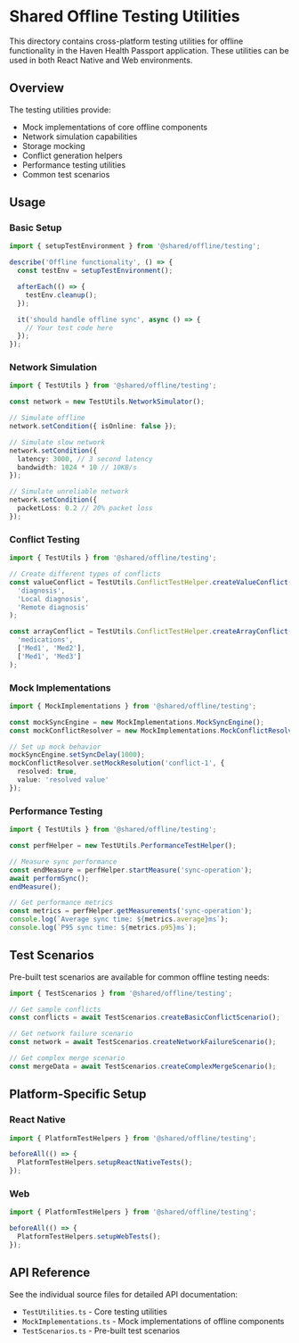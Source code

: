 # Shared Offline Testing Utilities

This directory contains cross-platform testing utilities for offline functionality in the Haven Health Passport application. These utilities can be used in both React Native and Web environments.

## Overview

The testing utilities provide:
- Mock implementations of core offline components
- Network simulation capabilities
- Storage mocking
- Conflict generation helpers
- Performance testing utilities
- Common test scenarios

## Usage

### Basic Setup

```typescript
import { setupTestEnvironment } from '@shared/offline/testing';

describe('Offline functionality', () => {
  const testEnv = setupTestEnvironment();

  afterEach(() => {
    testEnv.cleanup();
  });

  it('should handle offline sync', async () => {
    // Your test code here
  });
});
```

### Network Simulation

```typescript
import { TestUtils } from '@shared/offline/testing';

const network = new TestUtils.NetworkSimulator();

// Simulate offline
network.setCondition({ isOnline: false });

// Simulate slow network
network.setCondition({ 
  latency: 3000, // 3 second latency
  bandwidth: 1024 * 10 // 10KB/s
});

// Simulate unreliable network
network.setCondition({ 
  packetLoss: 0.2 // 20% packet loss
});
```

### Conflict Testing

```typescript
import { TestUtils } from '@shared/offline/testing';

// Create different types of conflicts
const valueConflict = TestUtils.ConflictTestHelper.createValueConflict(
  'diagnosis',
  'Local diagnosis',
  'Remote diagnosis'
);

const arrayConflict = TestUtils.ConflictTestHelper.createArrayConflict(
  'medications',
  ['Med1', 'Med2'],
  ['Med1', 'Med3']
);
```

### Mock Implementations

```typescript
import { MockImplementations } from '@shared/offline/testing';

const mockSyncEngine = new MockImplementations.MockSyncEngine();
const mockConflictResolver = new MockImplementations.MockConflictResolver();

// Set up mock behavior
mockSyncEngine.setSyncDelay(1000);
mockConflictResolver.setMockResolution('conflict-1', { 
  resolved: true, 
  value: 'resolved value' 
});
```

### Performance Testing

```typescript
import { TestUtils } from '@shared/offline/testing';

const perfHelper = new TestUtils.PerformanceTestHelper();

// Measure sync performance
const endMeasure = perfHelper.startMeasure('sync-operation');
await performSync();
endMeasure();

// Get performance metrics
const metrics = perfHelper.getMeasurements('sync-operation');
console.log(`Average sync time: ${metrics.average}ms`);
console.log(`P95 sync time: ${metrics.p95}ms`);
```

## Test Scenarios

Pre-built test scenarios are available for common offline testing needs:

```typescript
import { TestScenarios } from '@shared/offline/testing';

// Get sample conflicts
const conflicts = await TestScenarios.createBasicConflictScenario();

// Get network failure scenario
const network = await TestScenarios.createNetworkFailureScenario();

// Get complex merge scenario
const mergeData = await TestScenarios.createComplexMergeScenario();
```

## Platform-Specific Setup

### React Native

```typescript
import { PlatformTestHelpers } from '@shared/offline/testing';

beforeAll(() => {
  PlatformTestHelpers.setupReactNativeTests();
});
```

### Web

```typescript
import { PlatformTestHelpers } from '@shared/offline/testing';

beforeAll(() => {
  PlatformTestHelpers.setupWebTests();
});
```

## API Reference

See the individual source files for detailed API documentation:
- `TestUtilities.ts` - Core testing utilities
- `MockImplementations.ts` - Mock implementations of offline components
- `TestScenarios.ts` - Pre-built test scenarios
